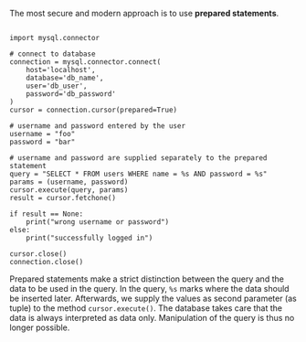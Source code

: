 The most secure and modern approach is to use **prepared statements**.

<pre class="language-python line-numbers" data-line="17-19"><code>
import mysql.connector

# connect to database
connection = mysql.connector.connect(
    host='localhost',
    database='db_name',
    user='db_user',
    password='db_password'
)
cursor = connection.cursor(prepared=True)

# username and password entered by the user
username = "foo"
password = "bar"

# username and password are supplied separately to the prepared statement
query = "SELECT * FROM users WHERE name = %s AND password = %s"
params = (username, password)
cursor.execute(query, params)
result = cursor.fetchone()

if result == None:
    print("wrong username or password")
else:
    print("successfully logged in")

cursor.close()
connection.close()
</code></pre>

Prepared statements make a strict distinction between the query and the data to be used in the query. In the query, `%s` marks where the data should be inserted later. Afterwards, we supply the values as second parameter (as tuple) to the method `cursor.execute()`. The database takes care that the data is always interpreted as data only. Manipulation of the query is thus no longer possible.
